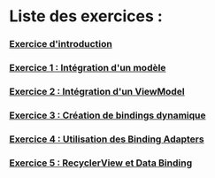 # Liste des exercices :
 
### [Exercice d'introduction](http://gitlab.soat.fr/yann-huriez/databinding_workshop/tree/document/exo0)
### [Exercice 1 : Intégration d'un modèle](http://gitlab.soat.fr/yann-huriez/databinding_workshop/tree/document/exo1_model)
### [Exercice 2 : Intégration d'un ViewModel](http://gitlab.soat.fr/yann-huriez/databinding_workshop/tree/document/exo2_viewmodel)
### [Exercice 3 : Création de bindings dynamique](http://gitlab.soat.fr/yann-huriez/databinding_workshop/tree/document/exo3_dynamic_views)
### [Exercice 4 : Utilisation des Binding Adapters](http://gitlab.soat.fr/yann-huriez/databinding_workshop/tree/document/exo4_bindingadapters)
### [Exercice 5 : RecyclerView et Data Binding](http://gitlab.soat.fr/yann-huriez/databinding_workshop/tree/document/exo5_simplified_recyclerview)